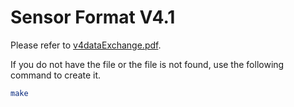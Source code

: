 <!--
waggle_topic=Waggle/Sensors/V4.1,Data Format v4.1
-->

# Sensor Format V4.1

Please refer to [v4dataExchange.pdf](https://github.com/waggle-sensor/sensors/blob/master/v4.1/documentation/v4dataExchange.pdf).

If you do not have the file or the file is not found, use the following command to create it.

```bash
make
```
